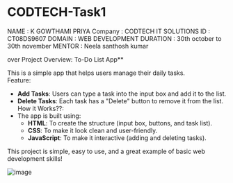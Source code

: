 # CODTECH-Task1
NAME : K GOWTHAMI PRIYA
Company : CODTECH IT SOLUTIONS
ID : CT08DS9607
DOMAIN : WEB DEVELOPMENT
DURATION : 30th october to 30th november
MENTOR : Neela santhosh kumar

over Project Overview: To-Do List App**  

This is a simple app that helps users manage their daily tasks.  
Feature:
- **Add Tasks**: Users can type a task into the input box and add it to the list.  
- **Delete Tasks**: Each task has a "Delete" button to remove it from the list.  
How it Works??:
- The app is built using:  
  - **HTML**: To create the structure (input box, buttons, and task list).  
  - **CSS**: To make it look clean and user-friendly.  
  - **JavaScript**: To make it interactive (adding and deleting tasks).  

This project is simple, easy to use, and a great example of basic web development skills!

![image](https://github.com/user-attachments/assets/fb013948-c9da-439a-a7bc-c5a3b9f96aab)
